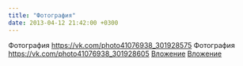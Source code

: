 ```yaml
---
title: "Фотография"
date: 2013-04-12 21:42:00 +0300
---
```


Фотография
<a class="vk-attach" href="https://vk.com/photo41076938_301928575">https://vk.com/photo41076938_301928575</a>
Фотография
<a class="vk-attach" href="https://vk.com/photo41076938_301928605">https://vk.com/photo41076938_301928605</a>
<a class="vk-attach" href="https://vk.com/photo41076938_301928575">Вложение</a>
<a class="vk-attach" href="https://vk.com/photo41076938_301928605">Вложение</a>
